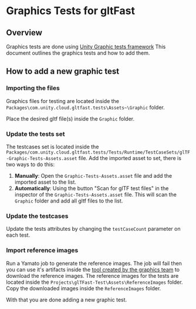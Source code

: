 # Graphics Tests for gltFast

## Overview

Graphics tests are done using  [Unity Graphic tests framework](https://github.cds.internal.unity3d.com/unity/com.unity.testframework.graphics)
This document outlines the graphics tests and how to add them.

## How to add a new graphic test

### Importing the files

Graphics files for testing are located inside the `Packages\com.unity.cloud.gltfast.tests\Assets~\Graphic` folder.

Place the desired gltf file(s) inside the `Graphic` folder.

### Update the tests set

The testcases set is located inside the `Packages/com.unity.cloud.gltfast.tests/Tests/Runtime/TestCaseSets/glTF-Graphic-Tests-Assets.asset` file.
Add the imported asset to set, there is two ways to do this:

1. **Manually**: Open the `Graphic-Tests-Assets.asset` file and add the imported asset to the list.
2. **Automatically**: Using the button "Scan for glTF test files" in the inspector of the `Graphic-Tests-Assets.asset` file. This will scan the `Graphic` folder and add all gltf files to the list.

### Update the testcases

Update the tests attributes by changing the `testCaseCount` parameter on each test.

### Import reference images

Run a Yamato job to generate the reference images. The job will fail then you can use it's artifacts inside the  [tool created by the graphics team](https://gtt.ds.unity3d.com/) to download the reference images.
The reference images for the tests are located inside the `Projects\glTFast-Test\Assets\ReferenceImages` folder. Copy the downloaded images inside the `ReferenceImages` folder.

With that you are done adding a new graphic test.
